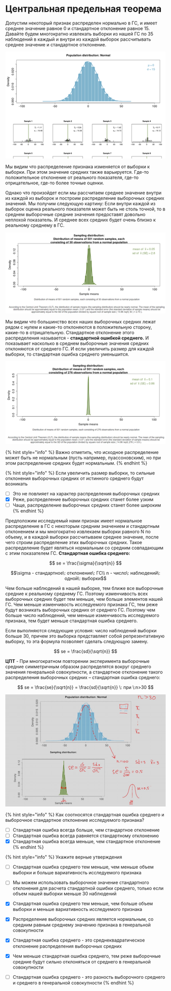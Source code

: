 # Центральная предельная теорема

Допустим некоторый признак распределен нормально в ГС, и имеет среднее значение равное 0 и стандартное отклонение равное 15. Давайте будем многократно извлекать выборки из нашей ГС по 35 наблюдений в каждый и внутри из каждой выборок рассчитывать  среднее значение и стандартное отклонение.

![](../.gitbook/assets/image%20%2833%29.png)

Мы видим что распределение признака изменяется от выборки к выборки. При этом значение средних также варьируется. Где-то положительное отклонение от реального показателя, где-то отрицательное, где-то более точные оценки.

Однако что произойдет если мы рассчитаем среднее значение внутри из каждой из выборок и построим распределение выборочных средних значений. Мы получим следующую картину: Если внутри каждой из выборок оценка реального показателя может быть не столь точной, то в среднем выборочные средние значения предоставят довольно неплохой показатель. И среднее всех средних будет очень близко к реальному среднему в ГС.

![](../.gitbook/assets/image%20%284%29.png)

Мы видим что большинство всех наших выборочных средних лежат рядом с нулем и какие-то отклоняются в положительную сторону, какие-то в отрицательную. Стандартное отклонение этого распределения называется - **стандартной ошибкой среднего.** И показывает насколько в среднем выборочные значения средних отклоняются от среднего ГС. И если увеличить размер для каждой выборки, то стандартная ошибка среднего уменьшится.

![](../.gitbook/assets/image%20%2810%29.png)

{% hint style="info" %}
Важно отметить, что исходное распределение может быть не нормальным \(пусть например, пуассоновским\), но при этом распределение средних будет нормальным.
{% endhint %}

{% hint style="info" %}
Если увеличить размер выборки, то сильные отклонения выборочных средних от истинного среднего будут возникать

* [ ] Это не повлияет на характер распределения выборочных средних
* [x] Реже, распределение выборочных средних станет более узким
* [ ] Чаще, распределение выборочных средних станет более широким
{% endhint %}

Предположим исследуемый нами признак имеет нормальное распределение в ГС с некоторым средним значением и стандартным отклонением и мы многократно извлекаем выборки равного N по объему, и в каждой выборки рассчитываем среднее значение, после чего строим распределение этих выборочных средних. Такое распределение будет являться нормальным со средним совпадающим с этим показателем ГС. **Стандартная ошибка среднего:**

$$
se = \frac{\sigma}{\sqrt{n}}
$$

$$\sigma - стандартное\: отклонение\: ГС\\ n - число\: наблюдений\: одной\: выборки$$ 

Чем больше наблюдений в нашей выборке, тем ближе все выборочные средние к реальному среднему ГС. Поэтому изменчивость всех выборочных средних будет тем меньше, чем больше элементов нашей ГС. Чем меньше изменчивость исследуемого признака ГС, тем реже будут возникать выборочных средних от среднего ГС. Поэтому чем больше число наблюдений, чем меньше изменчивость исследуемого признака, тем будет меньше стандартная ошибка среднего.

Если выполняются следующие условия: число наблюдений выборки больше 30, причем это выборка представляет собой репрезентативную выборку, то эта формула позволяет сделать следующую замену.

$$
se = \frac{sd}{\sqrt{n}}
$$

**ЦПТ** - При многократном повторении эксперимента выборочные средние симметричным образом распределятся вокруг среднего значения генеральной совокупности, а стандартное отклонение такого распределения выборочных средних – стандартная ошибка среднего:

$$
se = \frac{se}{\sqrt{n}} = \frac{sd}{\sqrt{n}} \: при \:n>30
$$

![](../.gitbook/assets/image%20%2816%29.png)

{% hint style="info" %}
Как соотносятся стандартная ошибка среднего и выборочное стандартное отклонение исследуемого признака?

* [ ] Стандартная ошибка всегда больше, чем стандартное отклонение
* [ ] Стандартная ошибка всегда равняется стандартному отклонению
* [x] Стандартная ошибка всегда меньше, чем стандартное отклонение
{% endhint %}

{% hint style="info" %}
Укажите верные утверждения

* [ ] Стандартная ошибка среднего тем меньше, чем меньше объем выборки и больше вариативность исследуемого признака 
* [ ] Мы можем использовать выборочное значение стандартного отклонения для расчета стандартной ошибки среднего, только если объем нашей выборки меньше 30 наблюдений 
* [x] Стандартная ошибка среднего тем меньше, чем больше объем выборки и меньше вариативность исследуемого признака 
* [x] Распределение выборочных средних является нормальным, со средним равным среднему значению признака в генеральной совокупности 
* [x] Стандартная ошибка среднего - это среднеквадратическое отклонение распределения выборочных средних 
* [x] Чем меньше стандартная ошибка среднего, тем реже выборочные средние будут сильно отклоняться от среднего в генеральной совокупности 
* [ ] Стандартная ошибка среднего - это разность выборочного среднего и среднего в генеральной совокупности
{% endhint %}



